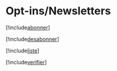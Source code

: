 # Opt-ins/Newsletters

[!include[abonner](opt-insnewsletters.abonner.autogen.md)]

[!include[desabonner](opt-insnewsletters.desabonner.autogen.md)]

[!include[liste](opt-insnewsletters.liste.autogen.md)]

[!include[verifier](opt-insnewsletters.verifier.autogen.md)]














